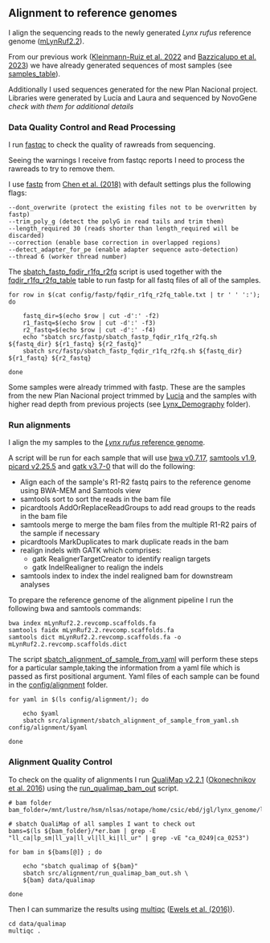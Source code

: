 ## Alignment to reference genomes

I align the sequencing reads to the newly generated *Lynx rufus* reference genome ([mLynRuf2.2](https://denovo.cnag.cat/lynx_rufus)).

From our previous work ([Kleinmann-Ruiz et al. 2022](https://www.pnas.org/doi/abs/10.1073/pnas.2110614119) and [Bazzicalupo et al. 2023](https://onlinelibrary.wiley.com/doi/full/10.1111/eva.13570)) we have already generated sequences of most samples (see [samples_table](data/samples_table.xlsx)).

Additionally I used sequences generated for the new Plan Nacional project. Libraries were generated by Lucía and Laura and sequenced by NovoGene *check with them for additional details*

### Data Quality Control and Read Processing

I run [fastqc](https://www.bioinformatics.babraham.ac.uk/projects/fastqc/) to check the quality of rawreads from sequencing.

Seeing the warnings I receive from fastqc reports I need to process the rawreads to try to remove them.

I use [fastp](https://github.com/OpenGene/fastp) from [Chen et al. (2018)](https://academic.oup.com/bioinformatics/article/34/17/i884/5093234?login=true) with default settings plus the following flags:
```
--dont_overwrite (protect the existing files not to be overwritten by fastp)
--trim_poly_g (detect the polyG in read tails and trim them)
--length_required 30 (reads shorter than length_required will be discarded)
--correction (enable base correction in overlapped regions)
--detect_adapter_for_pe (enable adapter sequence auto-detection)
--thread 6 (worker thread number)
```
 The [sbatch_fastp_fqdir_r1fq_r2fq](src/fastp/sbatch_fastp_fqdir_r1fq_r2fq.sh) script is used together with the [fqdir_r1fq_r2fq_table](config/fastp/fqdir_r1fq_r2fq_table.txt) table to run fastp for all fastq files of all of the samples.
```
for row in $(cat config/fastp/fqdir_r1fq_r2fq_table.txt | tr ' ' ':'); do
    
    fastq_dir=$(echo $row | cut -d':' -f2)
    r1_fastq=$(echo $row | cut -d':' -f3)
    r2_fastq=$(echo $row | cut -d':' -f4)
    echo "sbatch src/fastp/sbatch_fastp_fqdir_r1fq_r2fq.sh ${fastq_dir} ${r1_fastq} ${r2_fastq}"
    sbatch src/fastp/sbatch_fastp_fqdir_r1fq_r2fq.sh ${fastq_dir} ${r1_fastq} ${r2_fastq}

done
```
Some samples were already trimmed with fastp. These are the samples from the new Plan Nacional project trimmed by [Lucia](https://github.com/luciamayorf/Data_preprocessing_alignment?tab=readme-ov-file#2-reads-trimming-and-quality-control) and the samples with higher read depth from previous projects (see [Lynx_Demography](https://github.com/Enricobazzi/Lynx_Demography/blob/main/README.md#run-fastp-on-raw-reads) folder).

### Run alignments

I align the my samples to the [*Lynx rufus* reference genome](https://denovo.cnag.cat/lynx_rufus).

A script will be run for each sample that will use [bwa v0.7.17](https://bio-bwa.sourceforge.net/bwa.shtml), [samtools v1.9](https://www.htslib.org/doc/samtools.html), [picard v2.25.5](https://broadinstitute.github.io/picard/) and [gatk v3.7-0](https://gatk.broadinstitute.org/hc/en-us) that will do the following:
- Align each of the sample's R1-R2 fastq pairs to the reference genome using BWA-MEM and Samtools view
- samtools sort to sort the reads in the bam file
- picardtools AddOrReplaceReadGroups to add read groups to the reads in the bam file
- samtools merge to merge the bam files from the multiple R1-R2 pairs of the sample if necessary
- picardtools MarkDuplicates to mark duplicate reads in the bam
- realign indels with GATK which comprises:
    - gatk RealignerTargetCreator to identify realign targets
    - gatk IndelRealigner to realign the indels
- samtools index to index the indel realigned bam for downstream analyses

To prepare the reference genome of the alignment pipeline I run the following bwa and samtools commands:
```
bwa index mLynRuf2.2.revcomp.scaffolds.fa
samtools faidx mLynRuf2.2.revcomp.scaffolds.fa
samtools dict mLynRuf2.2.revcomp.scaffolds.fa -o mLynRuf2.2.revcomp.scaffolds.dict
```

The script [sbatch_alignment_of_sample_from_yaml](src/alignment/sbatch_alignment_of_sample_from_yaml.sh) will perform these steps for a particular sample,taking the information from a yaml file which is passed as first positional argument. Yaml files of each sample can be found in the [config/alignment](config/alignment/) folder.
```
for yaml in $(ls config/alignment/); do

    echo $yaml
    sbatch src/alignment/sbatch_alignment_of_sample_from_yaml.sh config/alignment/$yaml

done
```

### Alignment Quality Control

To check on the quality of alignments I run [QualiMap v2.2.1](http://qualimap.conesalab.org/) ([Okonechnikov et al. 2016](https://doi.org/10.1093/bioinformatics/btv566)) using the [run_qualimap_bam_out](src/alignment/run_qualimap_bam_out.sh) script.
```
# bam folder
bam_folder=/mnt/lustre/hsm/nlsas/notape/home/csic/ebd/jgl/lynx_genome/lynx_data/mLynRuf2.2_ref_bams

# sbatch QualiMap of all samples I want to check out
bams=$(ls ${bam_folder}/*er.bam | grep -E "ll_ca|lp_sm|ll_ya|ll_vl|ll_ki|ll_ur" | grep -vE "ca_0249|ca_0253")

for bam in ${bams[@]} ; do

    echo "sbatch qualimap of ${bam}"
    sbatch src/alignment/run_qualimap_bam_out.sh \
    ${bam} data/qualimap

done
```

Then I can summarize the results using [multiqc](https://multiqc.info/) ([Ewels et al. (2016)](https://academic.oup.com/bioinformatics/article/32/19/3047/2196507)).
```
cd data/qualimap
multiqc .
```
